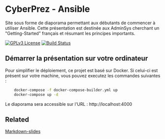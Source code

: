 
# CyberPrez - Ansible

Site sous forme de diaporama permettant aux débutants de commencer à utiliser Ansible. Cette présentation est destinée aux AdminSys cherchant un "Getting-Started" français et résumant les principes importants. 

[![GPLv3 License](https://img.shields.io/badge/License-GPL%20v3-yellow.svg)](https://opensource.org/licenses/)
[![Build Status](https://drone.thoughtless.eu/api/badges/CyberPrez/PrezDocker-01/status.svg)](https://drone.thoughtless.eu/CyberPrez/PrezDocker-01)

## Démarrer la présentation sur votre ordinateur

Pour simplifier le déploiement, ce projet est basé sur Docker. Si celui-ci est présent sur votre machine, vous pouvez executez les commandes suivantes : 

```bash
    docker-compose -f docker-compose-builder.yml up
    docker-compose up -d
```

Le diaporama sera accessible sur l'URL : http://localhost:4000

## Related

[Markdown-slides](https://gitlab.com/da_doomer/markdown-slides)

